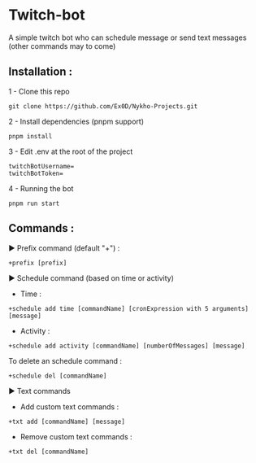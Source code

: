 # Twitch-bot
A simple twitch bot who can schedule message or send text messages (other commands may to come)

## Installation :
1 - Clone this repo
```
git clone https://github.com/Ex0D/Nykho-Projects.git
```
2 - Install dependencies (pnpm support)
```
pnpm install
```
3 - Edit .env at the root of the project
```
twitchBotUsername=
twitchBotToken=
```
4 - Running the bot
```
pnpm run start
```

## Commands :
► Prefix command (default "+") :
```
+prefix [prefix]
```

► Schedule command (based on time or activity)
- Time :
```
+schedule add time [commandName] [cronExpression with 5 arguments] [message]
```
- Activity :
```
+schedule add activity [commandName] [numberOfMessages] [message]
```

To delete an schedule command :
```
+schedule del [commandName]
```

► Text commands

- Add custom text commands :
```
+txt add [commandName] [message]
```
- Remove custom text commands :
```
+txt del [commandName]
```
